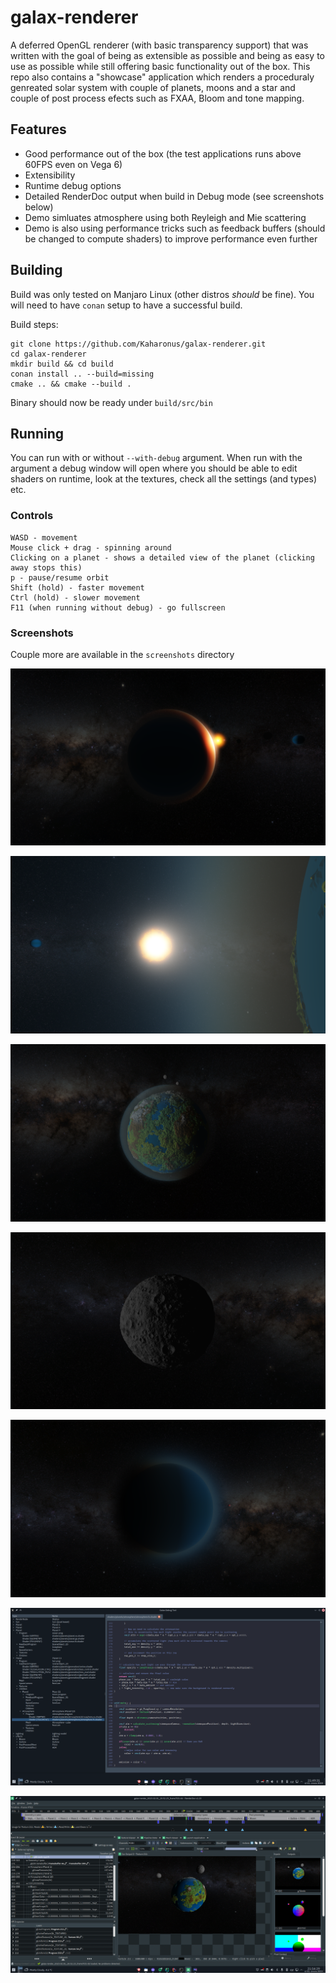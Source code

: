 # galax-renderer

A deferred OpenGL renderer (with basic transparency support) that was written with the goal of being as extensible as possible and being as easy to use as possible while still offering basic functionality out of the box.
This repo also contains a "showcase" application which renders a proceduraly genreated solar system with couple of planets, moons and a star and couple of post process efects such as FXAA, Bloom and tone mapping.

## Features
- Good performance out of the box (the test applications runs above 60FPS even on Vega 6)
- Extensibility
- Runtime debug options
- Detailed RenderDoc output when build in Debug mode (see screenshots below)
- Demo simluates atmosphere using both Reyleigh and Mie scattering
- Demo is also using performance tricks such as feedback buffers (should be changed to compute shaders) to improve performance even further

## Building
Build was only tested on Manjaro Linux (other distros *should* be fine). You will need to have `conan` setup to have a successful build.

Build steps:
```
git clone https://github.com/Kaharonus/galax-renderer.git
cd galax-renderer
mkdir build && cd build
conan install .. --build=missing
cmake .. && cmake --build .
```
Binary should now be ready under `build/src/bin`

## Running
You can run with or without `--with-debug` argument. When run with the argument a debug window will open where you should be able to edit shaders on runtime, look at the textures, check all the settings (and types) etc.

### Controls
```
WASD - movement
Mouse click + drag - spinning around
Clicking on a planet - shows a detailed view of the planet (clicking away stops this)
p - pause/resume orbit
Shift (hold) - faster movement
Ctrl (hold) - slower movement
F11 (when running without debug) - go fullscreen
```

### Screenshots
Couple more are available in the `screenshots` directory

![Screenshot 01](screenshots/01.png)

![Screenshot 02](screenshots/05.png)

![Screenshot 03](screenshots/07.png)

![Screenshot 04](screenshots/02.png)

![Screenshot 05](screenshots/04.png)

![Screenshot 06](screenshots/08.png)

![Screenshot 07](screenshots/09.png)




